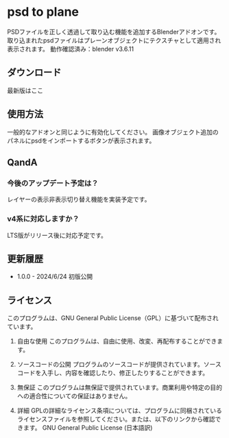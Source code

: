# psd to plane
PSDファイルを正しく透過して取り込む機能を追加するBlenderアドオンです。
取り込まれたpsdファイルはプレーンオブジェクトにテクスチャとして適用され表示されます。
動作確認済み：blender v3.6.11

## ダウンロード
最新版はここ

## 使用方法
一般的なアドオンと同じように有効化してください。
画像オブジェクト追加のパネルにpsdをインポートするボタンが表示されます。

## QandA
### 今後のアップデート予定は？
レイヤーの表示非表示切り替え機能を実装予定です。
### v4系に対応しますか？
LTS版がリリース後に対応予定です。

## 更新履歴
- 1.0.0 - 2024/6/24 初版公開

## ライセンス
このプログラムは、GNU General Public License（GPL）に基づいて配布されています。

1. 自由な使用
このプログラムは、自由に使用、改変、再配布することができます。

2. ソースコードの公開
プログラムのソースコードが提供されています。ソースコードを入手し、内容を確認したり、修正したりすることができます。

3. 無保証
このプログラムは無保証で提供されています。商業利用や特定の目的への適合性についての保証はありません。

4. 詳細
GPLの詳細なライセンス条項については、プログラムに同梱されているライセンスファイルを参照してください。または、以下のリンクから確認できます。
GNU General Public License (日本語訳)
<!-- # PSDToolKit-for-blender
PSDで作成された立ち絵をBlenderで扱いやすくするためのBlender用アドオンです。

現在開発中

# ライセンス
未定 -->
